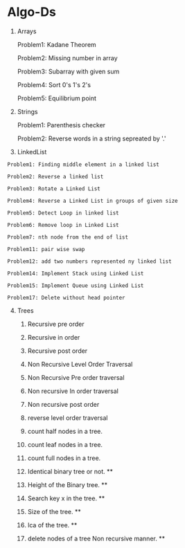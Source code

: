 # Algo-Ds

1. Arrays
  
    Problem1: Kadane Theorem 

    Problem2: Missing number in array 
    
    Problem3: Subarray with given sum 
    
    Problem4: Sort 0's 1's 2's  
    
    Problem5: Equilibrium point
    
2. Strings
    
    Problem1: Parenthesis checker
    
    Problem2: Reverse words in a string sepreated by '.'
    
    
 
 3.   LinkedList
 
    Problem1: Finding middle element in a linked list
  
    Problem2: Reverse a linked list

    Problem3: Rotate a Linked List

    Problem4: Reverse a Linked List in groups of given size
    
    Problem5: Detect Loop in linked list
    
    Problem6: Remove loop in Linked List
    
    Problem7: nth node from the end of list
    
    Problem11: pair wise swap
    
    Problem12: add two numbers represented ny linked list
    
    Problem14: Implement Stack using Linked List
    
    Problem15: Implement Queue using Linked List
    
    Problem17: Delete without head pointer
    
 4. Trees
 
	1. Recursive pre order
	 
	2. Recursive in order 
	
	3. Recursive post order
	
	4. Non Recursive Level Order Traversal
	
	5. Non Recursive Pre order traversal
	
	6. Non recursive In order traversal
	
	7. Non recursive post order
	
	8. reverse level order traversal
	
	9. count half nodes in a tree.
	
	10. count leaf nodes in a tree.
	
	11. count full nodes in a tree.
	
	12. Identical binary tree or not. **
	
	13. Height of the Binary tree.  **
	
	14. Search key x in the tree. **
	
	15. Size of the tree. **
	
	16. lca of the tree. **
	
	17. delete nodes of a tree Non recursive manner. **
	
	    
    
